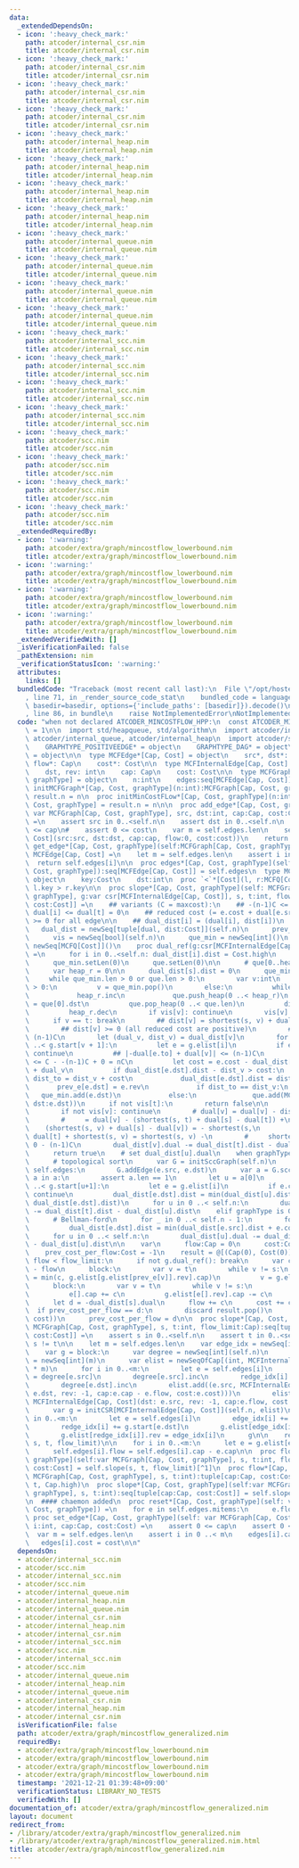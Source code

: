 ```yaml
---
data:
  _extendedDependsOn:
  - icon: ':heavy_check_mark:'
    path: atcoder/internal_csr.nim
    title: atcoder/internal_csr.nim
  - icon: ':heavy_check_mark:'
    path: atcoder/internal_csr.nim
    title: atcoder/internal_csr.nim
  - icon: ':heavy_check_mark:'
    path: atcoder/internal_csr.nim
    title: atcoder/internal_csr.nim
  - icon: ':heavy_check_mark:'
    path: atcoder/internal_csr.nim
    title: atcoder/internal_csr.nim
  - icon: ':heavy_check_mark:'
    path: atcoder/internal_heap.nim
    title: atcoder/internal_heap.nim
  - icon: ':heavy_check_mark:'
    path: atcoder/internal_heap.nim
    title: atcoder/internal_heap.nim
  - icon: ':heavy_check_mark:'
    path: atcoder/internal_heap.nim
    title: atcoder/internal_heap.nim
  - icon: ':heavy_check_mark:'
    path: atcoder/internal_heap.nim
    title: atcoder/internal_heap.nim
  - icon: ':heavy_check_mark:'
    path: atcoder/internal_queue.nim
    title: atcoder/internal_queue.nim
  - icon: ':heavy_check_mark:'
    path: atcoder/internal_queue.nim
    title: atcoder/internal_queue.nim
  - icon: ':heavy_check_mark:'
    path: atcoder/internal_queue.nim
    title: atcoder/internal_queue.nim
  - icon: ':heavy_check_mark:'
    path: atcoder/internal_queue.nim
    title: atcoder/internal_queue.nim
  - icon: ':heavy_check_mark:'
    path: atcoder/internal_scc.nim
    title: atcoder/internal_scc.nim
  - icon: ':heavy_check_mark:'
    path: atcoder/internal_scc.nim
    title: atcoder/internal_scc.nim
  - icon: ':heavy_check_mark:'
    path: atcoder/internal_scc.nim
    title: atcoder/internal_scc.nim
  - icon: ':heavy_check_mark:'
    path: atcoder/internal_scc.nim
    title: atcoder/internal_scc.nim
  - icon: ':heavy_check_mark:'
    path: atcoder/scc.nim
    title: atcoder/scc.nim
  - icon: ':heavy_check_mark:'
    path: atcoder/scc.nim
    title: atcoder/scc.nim
  - icon: ':heavy_check_mark:'
    path: atcoder/scc.nim
    title: atcoder/scc.nim
  - icon: ':heavy_check_mark:'
    path: atcoder/scc.nim
    title: atcoder/scc.nim
  _extendedRequiredBy:
  - icon: ':warning:'
    path: atcoder/extra/graph/mincostflow_lowerbound.nim
    title: atcoder/extra/graph/mincostflow_lowerbound.nim
  - icon: ':warning:'
    path: atcoder/extra/graph/mincostflow_lowerbound.nim
    title: atcoder/extra/graph/mincostflow_lowerbound.nim
  - icon: ':warning:'
    path: atcoder/extra/graph/mincostflow_lowerbound.nim
    title: atcoder/extra/graph/mincostflow_lowerbound.nim
  - icon: ':warning:'
    path: atcoder/extra/graph/mincostflow_lowerbound.nim
    title: atcoder/extra/graph/mincostflow_lowerbound.nim
  _extendedVerifiedWith: []
  _isVerificationFailed: false
  _pathExtension: nim
  _verificationStatusIcon: ':warning:'
  attributes:
    links: []
  bundledCode: "Traceback (most recent call last):\n  File \"/opt/hostedtoolcache/Python/3.10.1/x64/lib/python3.10/site-packages/onlinejudge_verify/documentation/build.py\"\
    , line 71, in _render_source_code_stat\n    bundled_code = language.bundle(stat.path,\
    \ basedir=basedir, options={'include_paths': [basedir]}).decode()\n  File \"/opt/hostedtoolcache/Python/3.10.1/x64/lib/python3.10/site-packages/onlinejudge_verify/languages/nim.py\"\
    , line 86, in bundle\n    raise NotImplementedError\nNotImplementedError\n"
  code: "when not declared ATCODER_MINCOSTFLOW_HPP:\n  const ATCODER_MINCOSTFLOW_HPP*\
    \ = 1\n\n  import std/heapqueue, std/algorithm\n  import atcoder/internal_csr,\
    \ atcoder/internal_queue, atcoder/internal_heap\n  import atcoder/scc\n\n  type\n\
    \    GRAPHTYPE_POSITIVEEDGE* = object\n    GRAPHTYPE_DAG* = object\n    GRAPHTYPE_GENERAL*\
    \ = object\n\n  type MCFEdge*[Cap, Cost] = object\n    src*, dst*: int\n    cap*,\
    \ flow*: Cap\n    cost*: Cost\n\n  type MCFInternalEdge[Cap, Cost] = object\n\
    \    dst, rev: int\n    cap: Cap\n    cost: Cost\n\n  type MCFGraph*[Cap, Cost,\
    \ graphType] = object\n    n:int\n    edges:seq[MCFEdge[Cap, Cost]]\n  \n  proc\
    \ initMCFGraph*[Cap, Cost, graphType](n:int):MCFGraph[Cap, Cost, graphType] =\
    \ result.n = n\n  proc initMinCostFLow*[Cap, Cost, graphType](n:int):MCFGraph[Cap,\
    \ Cost, graphType] = result.n = n\n\n  proc add_edge*[Cap, Cost, graphType](self:\
    \ var MCFGraph[Cap, Cost, graphType], src, dst:int, cap:Cap, cost:Cost):int {.discardable.}\
    \ =\n    assert src in 0..<self.n\n    assert dst in 0..<self.n\n    assert 0\
    \ <= cap\n#    assert 0 <= cost\n    var m = self.edges.len\n    self.edges.add(MCFEdge[Cap,\
    \ Cost](src:src, dst:dst, cap:cap, flow:0, cost:cost))\n    return m\n\n  proc\
    \ get_edge*[Cap, Cost, graphType](self:MCFGraph[Cap, Cost, graphType], i:int):\
    \ MCFEdge[Cap, Cost] =\n    let m = self.edges.len\n    assert i in 0..<m\n  \
    \  return self.edges[i]\n\n  proc edges*[Cap, Cost, graphType](self:var MCFGraph[Cap,\
    \ Cost, graphType]):seq[MCFEdge[Cap, Cost]] = self.edges\n  type MCFQ[Cost] =\
    \ object\n    key:Cost\n    dst:int\n  proc `<`*[Cost](l, r:MCFQ[Cost]):bool =\
    \ l.key > r.key\n\n  proc slope*[Cap, Cost, graphType](self: MCFGraph[Cap, Cost,\
    \ graphType], g:var csr[MCFInternalEdge[Cap, Cost]], s, t:int, flow_limit:Cap):seq[tuple[cap:Cap,\
    \ cost:Cost]] =\n    ## variants (C = maxcost):\n    ## -(n-1)C <= dual[s] <=\
    \ dual[i] <= dual[t] = 0\n    ## reduced cost (= e.cost + dual[e.src] - dual[e.to])\
    \ >= 0 for all edge\n\n    ## dual_dist[i] = (dual[i], dist[i])\n    var\n   \
    \   dual_dist = newSeq[tuple[dual, dist:Cost]](self.n)\n      prev_e = newSeq[int](self.n)\n\
    \      vis = newSeq[bool](self.n)\n      que_min = newSeq[int]()\n      que =\
    \ newSeq[MCFQ[Cost]]()\n    proc dual_ref(g:csr[MCFInternalEdge[Cap, Cost]]):bool\
    \ =\n      for i in 0..<self.n: dual_dist[i].dist = Cost.high\n      vis.fill(false)\n\
    \      que_min.setLen(0)\n      que.setLen(0)\n\n      # que[0..heap_r) was heapified\n\
    \      var heap_r = 0\n\n      dual_dist[s].dist = 0\n      que_min.add(s)\n \
    \     while que_min.len > 0 or que.len > 0:\n        var v:int\n        if que_min.len\
    \ > 0:\n          v = que_min.pop()\n        else:\n          while heap_r < que.len:\n\
    \            heap_r.inc\n            que.push_heap(0 ..< heap_r)\n          v\
    \ = que[0].dst\n          que.pop_heap(0 ..< que.len)\n          discard que.pop()\n\
    \          heap_r.dec\n        if vis[v]: continue\n        vis[v] = true\n  \
    \      if v == t: break\n        ## dist[v] = shortest(s, v) + dual[s] - dual[v]\n\
    \        ## dist[v] >= 0 (all reduced cost are positive)\n        ## dist[v] <=\
    \ (n-1)C\n        let (dual_v, dist_v) = dual_dist[v]\n        for i in g.start[v]\
    \ ..< g.start[v + 1]:\n          let e = g.elist[i]\n          if e.cap == Cap(0):\
    \ continue\n          ## |-dual[e.to] + dual[v]| <= (n-1)C\n          ## cost\
    \ <= C - -(n-1)C + 0 = nC\n          let cost = e.cost - dual_dist[e.dst].dual\
    \ + dual_v\n          if dual_dist[e.dst].dist - dist_v > cost:\n            let\
    \ dist_to = dist_v + cost\n            dual_dist[e.dst].dist = dist_to\n     \
    \       prev_e[e.dst] = e.rev\n            if dist_to == dist_v:\n           \
    \   que_min.add(e.dst)\n            else:\n              que.add(MCFQ[Cost](key:dist_to,\
    \ dst:e.dst))\n      if not vis[t]:\n        return false\n\n      for v in 0..<self.n:\n\
    \        if not vis[v]: continue\n        # dual[v] = dual[v] - dist[t] + dist[v]\n\
    \        #     = dual[v] - (shortest(s, t) + dual[s] - dual[t]) +\n        # \
    \    (shortest(s, v) + dual[s] - dual[v]) = - shortest(s,\n        #     t) +\
    \ dual[t] + shortest(s, v) = shortest(s, v) -\n        #     shortest(s, t) >=\
    \ 0 - (n-1)C\n        dual_dist[v].dual -= dual_dist[t].dist - dual_dist[v].dist\n\
    \      return true\n    # set dual_dist[u].dual\n    when graphType is GRAPHTYPE_DAG:\n\
    \      # topological sort\n      var G = initSccGraph(self.n)\n      for e in\
    \ self.edges:\n        G.addEdge(e.src, e.dst)\n      var a = G.scc()\n      for\
    \ a in a:\n        assert a.len == 1\n        let u = a[0]\n        for i in g.start[u]\
    \ ..< g.start[u+1]:\n          let e = g.elist[i]\n          if e.cap == Cap(0):\
    \ continue\n          dual_dist[e.dst].dist = min(dual_dist[u].dist + e.cost,\
    \ dual_dist[e.dst].dist)\n      for u in 0 ..< self.n:\n        dual_dist[u].dual\
    \ -= dual_dist[t].dist - dual_dist[u].dist\n    elif graphType is GRAPHTYPE_GENERAL:\n\
    \      # Bellman-ford\n      for _ in 0 ..< self.n - 1:\n        for e in self.edges:\n\
    \          dual_dist[e.dst].dist = min(dual_dist[e.src].dist + e.cost, dual_dist[e.dst].dist)\n\
    \      for u in 0 ..< self.n:\n        dual_dist[u].dual -= dual_dist[t].dist\
    \ - dual_dist[u].dist\n\n    var\n      flow:Cap = 0\n      cost:Cost = 0\n  \
    \    prev_cost_per_flow:Cost = -1\n    result = @[(Cap(0), Cost(0))]\n    while\
    \ flow < flow_limit:\n      if not g.dual_ref(): break\n      var c = flow_limit\
    \ - flow\n      block:\n        var v = t\n        while v != s:\n          c\
    \ = min(c, g.elist[g.elist[prev_e[v]].rev].cap)\n          v = g.elist[prev_e[v]].dst\n\
    \      block:\n        var v = t\n        while v != s:\n          var e = g.elist[prev_e[v]].addr\n\
    \          e[].cap += c\n          g.elist[e[].rev].cap -= c\n          v = g.elist[prev_e[v]].dst\n\
    \      let d = -dual_dist[s].dual\n      flow += c\n      cost += c * d\n    \
    \  if prev_cost_per_flow == d:\n        discard result.pop()\n      result.add((flow,\
    \ cost))\n      prev_cost_per_flow = d\n\n  proc slope*[Cap, Cost, graphType](self:var\
    \ MCFGraph[Cap, Cost, graphType], s, t:int, flow_limit:Cap):seq[tuple[cap:Cap,\
    \ cost:Cost]] =\n    assert s in 0..<self.n\n    assert t in 0..<self.n\n    assert\
    \ s != t\n\n    let m = self.edges.len\n    var edge_idx = newSeq[int](m)\n\n\
    \    var g = block:\n      var degree = newSeq[int](self.n)\n      var redge_idx\
    \ = newSeq[int](m)\n      var elist = newSeqOfCap[(int, MCFInternalEdge[Cap, Cost])](2\
    \ * m)\n      for i in 0..<m:\n        let e = self.edges[i]\n        edge_idx[i]\
    \ = degree[e.src]\n        degree[e.src].inc\n        redge_idx[i] = degree[e.dst]\n\
    \        degree[e.dst].inc\n        elist.add((e.src, MCFInternalEdge[Cap, Cost](dst:\
    \ e.dst, rev: -1, cap:e.cap - e.flow, cost:e.cost)))\n        elist.add((e.dst,\
    \ MCFInternalEdge[Cap, Cost](dst: e.src, rev: -1, cap:e.flow, cost: -e.cost)))\n\
    \      var g = initCSR[MCFInternalEdge[Cap, Cost]](self.n, elist)\n      for i\
    \ in 0..<m:\n        let e = self.edges[i]\n        edge_idx[i] += g.start[e.src]\n\
    \        redge_idx[i] += g.start[e.dst]\n        g.elist[edge_idx[i]].rev = redge_idx[i]\n\
    \        g.elist[redge_idx[i]].rev = edge_idx[i]\n      g\n\n    result = self.slope(g,\
    \ s, t, flow_limit)\n\n    for i in 0..<m:\n      let e = g.elist[edge_idx[i]]\n\
    \      self.edges[i].flow = self.edges[i].cap - e.cap\n\n  proc flow*[Cap, Cost,\
    \ graphType](self:var MCFGraph[Cap, Cost, graphType], s, t:int, flow_limit:Cap):tuple[cap:Cap,\
    \ cost:Cost] = self.slope(s, t, flow_limit)[^1]\n  proc flow*[Cap, Cost, graphType](self:var\
    \ MCFGraph[Cap, Cost, graphType], s, t:int):tuple[cap:Cap, cost:Cost] = self.flow(s,\
    \ t, Cap.high)\n  proc slope*[Cap, Cost, graphType](self:var MCFGraph[Cap, Cost,\
    \ graphType], s, t:int):seq[tuple[cap:Cap, cost:Cost]] = self.slope(s, t, Cap.high)\n\
    \n  #### chaemon added\n  proc reset*[Cap, Cost, graphType](self: var MCFGraph[Cap,\
    \ Cost, graphType]) =\n    for e in self.edges.mitems:\n      e.flow = 0\n\n \
    \ proc set_edge*[Cap, Cost, graphType](self: var MCFGraph[Cap, Cost, graphType],\
    \ i:int, cap:Cap, cost:Cost) =\n    assert 0 <= cap\n    assert 0 <= cost\n  \
    \  var m = self.edges.len\n    assert i in 0 ..< m\n    edges[i].cap = cap\n \
    \   edges[i].cost = cost\n\n"
  dependsOn:
  - atcoder/internal_scc.nim
  - atcoder/scc.nim
  - atcoder/internal_scc.nim
  - atcoder/scc.nim
  - atcoder/internal_queue.nim
  - atcoder/internal_heap.nim
  - atcoder/internal_queue.nim
  - atcoder/internal_csr.nim
  - atcoder/internal_heap.nim
  - atcoder/internal_csr.nim
  - atcoder/internal_scc.nim
  - atcoder/scc.nim
  - atcoder/internal_scc.nim
  - atcoder/scc.nim
  - atcoder/internal_queue.nim
  - atcoder/internal_heap.nim
  - atcoder/internal_queue.nim
  - atcoder/internal_csr.nim
  - atcoder/internal_heap.nim
  - atcoder/internal_csr.nim
  isVerificationFile: false
  path: atcoder/extra/graph/mincostflow_generalized.nim
  requiredBy:
  - atcoder/extra/graph/mincostflow_lowerbound.nim
  - atcoder/extra/graph/mincostflow_lowerbound.nim
  - atcoder/extra/graph/mincostflow_lowerbound.nim
  - atcoder/extra/graph/mincostflow_lowerbound.nim
  timestamp: '2021-12-21 01:39:48+09:00'
  verificationStatus: LIBRARY_NO_TESTS
  verifiedWith: []
documentation_of: atcoder/extra/graph/mincostflow_generalized.nim
layout: document
redirect_from:
- /library/atcoder/extra/graph/mincostflow_generalized.nim
- /library/atcoder/extra/graph/mincostflow_generalized.nim.html
title: atcoder/extra/graph/mincostflow_generalized.nim
---
```


